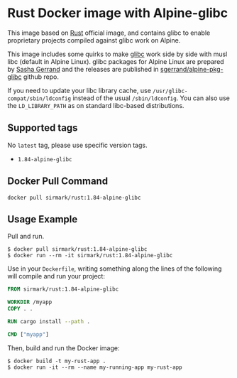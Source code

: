 # Rust Docker image with Alpine-glibc
This image based on [Rust](https://hub.docker.com/_/rust) official image, and contains glibc to enable proprietary projects compiled against glibc work on Alpine.

This image includes some quirks to make [glibc](https://www.gnu.org/software/libc/) work side by side with musl libc (default in Alpine Linux). glibc packages for Alpine Linux are prepared by [Sasha Gerrand](https://github.com/sgerrand) and the releases are published in [sgerrand/alpine-pkg-glibc](https://github.com/sgerrand/alpine-pkg-glibc) github repo.

If you need to update your libc library cache, use `/usr/glibc-compat/sbin/ldconfig` instead of the usual `/sbin/ldconfig`. You can also use the `LD_LIBRARY_PATH` as on standard libc-based distributions.

## Supported tags
No `latest` tag, please use specific version tags.

 - `1.84-alpine-glibc`

## Docker Pull Command

```console
docker pull sirmark/rust:1.84-alpine-glibc
```

## Usage Example
Pull and run.
```console
$ docker pull sirmark/rust:1.84-alpine-glibc
$ docker run --rm -it sirmark/rust:1.84-alpine-glibc
```

Use in your `Dockerfile`, writing something along the lines of the following will compile and run your project:
```dockerfile
FROM sirmark/rust:1.84-alpine-glibc

WORKDIR /myapp
COPY . .

RUN cargo install --path .

CMD ["myapp"]
```
Then, build and run the Docker image:

```console
$ docker build -t my-rust-app .
$ docker run -it --rm --name my-running-app my-rust-app
```
